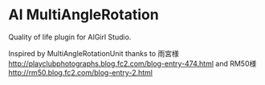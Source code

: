 # AI MultiAngleRotation
Quality of life plugin for AIGirl Studio.

Inspired by MultiAngleRotationUnit thanks to 雨宮様 http://playclubphotographs.blog.fc2.com/blog-entry-474.html and RM50様 http://rm50.blog.fc2.com/blog-entry-2.html
